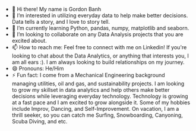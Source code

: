 - 👋 Hi there! My name is Gordon Banh
- 👀 I’m interested in utilizing everyday data to help make better decisions. Data tells a story, and I love to story tell.
- 🌱 I’m currently learning Python, pandas, numpy, matplotlib and seaborn.
- 💞️ I’m looking to collaborate on any Data Analysis projects that you are excited about.
- 📫 How to reach me: Feel free to connect with me on Linkedin! If you're looking to chat about the Data Analytics, or anything that interests you, I am all ears :). I am always looking to build relationships on my journey.
- 😄 Pronouns: He/Him
- ⚡ Fun fact: I come from a Mechanical Engineering background managing utilities, oil and gas, and sustainability projects. I am looking to grow my skillset in data analytics and help others make better decisions while leveraging everyday technology. Technology is growing at a fast pace and I am excited to grow alongside it. Some of my hobbies include Improv, Dancing, and Self-Improvement. On vacation, I am a thrill seeker, so you can catch me Surfing, Snowboarding, Canyoning, Scuba Diving, and etc.

<!---
gordbanh/gordbanh is a ✨ special ✨ repository because its `README.md` (this file) appears on your GitHub profile.
You can click the Preview link to take a look at your changes.
--->
